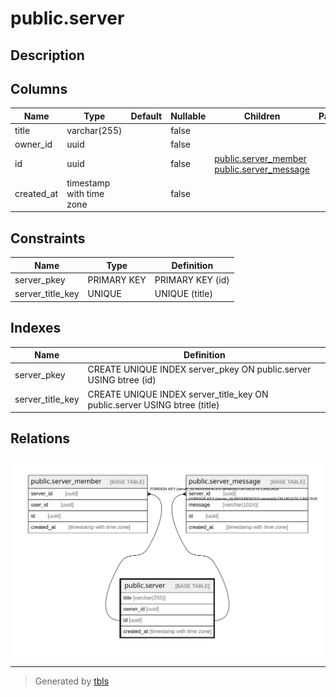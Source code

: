 # public.server

## Description

## Columns

| Name | Type | Default | Nullable | Children | Parents | Comment |
| ---- | ---- | ------- | -------- | -------- | ------- | ------- |
| title | varchar(255) |  | false |  |  |  |
| owner_id | uuid |  | false |  |  |  |
| id | uuid |  | false | [public.server_member](public.server_member.md) [public.server_message](public.server_message.md) |  |  |
| created_at | timestamp with time zone |  | false |  |  |  |

## Constraints

| Name | Type | Definition |
| ---- | ---- | ---------- |
| server_pkey | PRIMARY KEY | PRIMARY KEY (id) |
| server_title_key | UNIQUE | UNIQUE (title) |

## Indexes

| Name | Definition |
| ---- | ---------- |
| server_pkey | CREATE UNIQUE INDEX server_pkey ON public.server USING btree (id) |
| server_title_key | CREATE UNIQUE INDEX server_title_key ON public.server USING btree (title) |

## Relations

![er](public.server.svg)

---

> Generated by [tbls](https://github.com/k1LoW/tbls)
